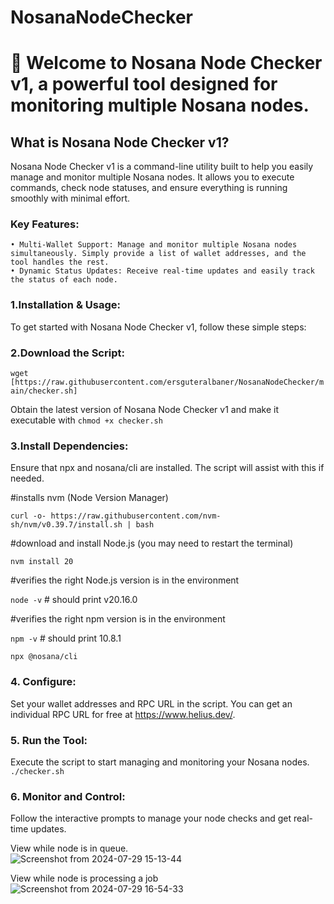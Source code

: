 # NosanaNodeChecker
# 🚀 Welcome to Nosana Node Checker v1, a powerful tool designed for monitoring multiple Nosana nodes.

## What is Nosana Node Checker v1?
Nosana Node Checker v1 is a command-line utility built to help you easily manage and monitor multiple Nosana nodes. It allows you to execute commands, check node statuses, and ensure everything is running smoothly with minimal effort.

### Key Features:
    • Multi-Wallet Support: Manage and monitor multiple Nosana nodes simultaneously. Simply provide a list of wallet addresses, and the tool handles the rest.
    • Dynamic Status Updates: Receive real-time updates and easily track the status of each node.


### 1.Installation & Usage:

To get started with Nosana Node Checker v1, follow these simple steps:
    
### 2.Download the Script: 
`wget [https://raw.githubusercontent.com/ersguteralbaner/NosanaNodeChecker/main/checker.sh]`

Obtain the latest version of Nosana Node Checker v1 and make it executable with `chmod +x checker.sh`

### 3.Install Dependencies:

Ensure that npx and nosana/cli are installed. The script will assist with this if needed.

#installs nvm (Node Version Manager)

`curl -o- https://raw.githubusercontent.com/nvm-sh/nvm/v0.39.7/install.sh | bash`

#download and install Node.js (you may need to restart the terminal)

`nvm install 20`

#verifies the right Node.js version is in the environment

`node -v` # should print v20.16.0

#verifies the right npm version is in the environment

`npm -v` # should print 10.8.1

`npx @nosana/cli`

### 4. Configure:
   
   Set your wallet addresses and RPC URL in the script. You can get an individual RPC URL for free at https://www.helius.dev/.
   
### 5. Run the Tool:

   Execute the script to start managing and monitoring your Nosana nodes. 
   `./checker.sh`
   
### 6. Monitor and Control:
   
   Follow the interactive prompts to manage your node checks and get real-time updates.

View while node is in queue.   
![Screenshot from 2024-07-29 15-13-44](https://github.com/user-attachments/assets/46b91a05-2fbe-4a78-bf1b-6095ac87d879)

View while node is processing a job
![Screenshot from 2024-07-29 16-54-33](https://github.com/user-attachments/assets/5db47ae1-e82b-4d53-bc16-e09f7d06ee4c)

